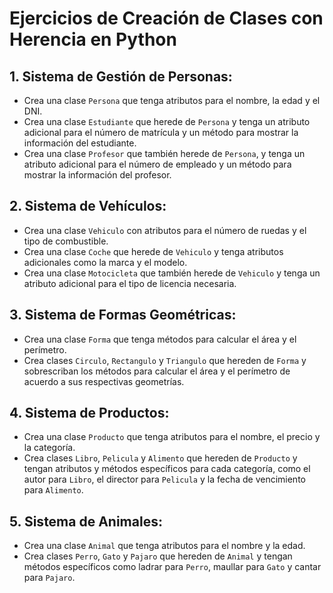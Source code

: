 # Ejercicios de Creación de Clases con Herencia en Python

## 1. Sistema de Gestión de Personas:
- Crea una clase `Persona` que tenga atributos para el nombre, la edad y el DNI.
- Crea una clase `Estudiante` que herede de `Persona` y tenga un atributo adicional para el número de matrícula y un método para mostrar la información del estudiante.
- Crea una clase `Profesor` que también herede de `Persona`, y tenga un atributo adicional para el número de empleado y un método para mostrar la información del profesor.

## 2. Sistema de Vehículos:
- Crea una clase `Vehiculo` con atributos para el número de ruedas y el tipo de combustible.
- Crea una clase `Coche` que herede de `Vehiculo` y tenga atributos adicionales como la marca y el modelo.
- Crea una clase `Motocicleta` que también herede de `Vehiculo` y tenga un atributo adicional para el tipo de licencia necesaria.

## 3. Sistema de Formas Geométricas:
- Crea una clase `Forma` que tenga métodos para calcular el área y el perímetro.
- Crea clases `Circulo`, `Rectangulo` y `Triangulo` que hereden de `Forma` y sobrescriban los métodos para calcular el área y el perímetro de acuerdo a sus respectivas geometrías.

## 4. Sistema de Productos:
- Crea una clase `Producto` que tenga atributos para el nombre, el precio y la categoría.
- Crea clases `Libro`, `Pelicula` y `Alimento` que hereden de `Producto` y tengan atributos y métodos específicos para cada categoría, como el autor para `Libro`, el director para `Pelicula` y la fecha de vencimiento para `Alimento`.

## 5. Sistema de Animales:
- Crea una clase `Animal` que tenga atributos para el nombre y la edad.
- Crea clases `Perro`, `Gato` y `Pajaro` que hereden de `Animal` y tengan métodos específicos como ladrar para `Perro`, maullar para `Gato` y cantar para `Pajaro`.
